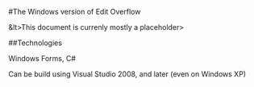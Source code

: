 
#The Windows version of Edit Overflow

&lt>This document is currenly mostly a placeholder>




##Technologies

Windows Forms, C#

Can be build using Visual Studio 2008, and later (even on Windows XP)





